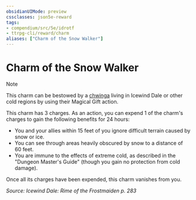 ```yaml
---
obsidianUIMode: preview
cssclasses: json5e-reward
tags:
- compendium/src/5e/idrotf
- ttrpg-cli/reward/charm
aliases: ["Charm of the Snow Walker"]
---
```

# Charm of the Snow Walker

> [!note]
> This charm can be bestowed by a [chwinga](/3-Mechanics/CLI/bestiary/elemental/chwinga-toa.md) living in Icewind Dale or other cold regions by using their Magical Gift action.

This charm has 3 charges. As an action, you can expend 1 of the charm's charges to gain the following benefits for 24 hours:

- You and your allies within 15 feet of you ignore difficult terrain caused by snow or ice.  
- You can see through areas heavily obscured by snow to a distance of 60 feet.  
- You are immune to the effects of extreme cold, as described in the "Dungeon Master's Guide" (though you gain no protection from cold damage).  

Once all its charges have been expended, this charm vanishes from you.

*Source: Icewind Dale: Rime of the Frostmaiden p. 283*